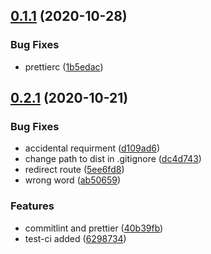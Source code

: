 ## [0.1.1](https://github.com/kocetora/front-hrm/compare/v0.2.1...v0.1.1) (2020-10-28)


### Bug Fixes

* prettierc ([1b5edac](https://github.com/kocetora/front-hrm/commit/1b5edac94e041cf60232f1e765c4a1bcd45722dd))



## [0.2.1](https://github.com/kocetora/front-hrm/compare/dc4d7432a3785a1f5b312441ad41e8e6c9364858...v0.2.1) (2020-10-21)


### Bug Fixes

* accidental requirment ([d109ad6](https://github.com/kocetora/front-hrm/commit/d109ad649508659dd129a772c8e0f96395336fa4))
* change path to dist in .gitignore ([dc4d743](https://github.com/kocetora/front-hrm/commit/dc4d7432a3785a1f5b312441ad41e8e6c9364858))
* redirect route ([5ee6fd8](https://github.com/kocetora/front-hrm/commit/5ee6fd8be79c5e217d36cc7cfcba1b2ae5435aec))
* wrong word ([ab50659](https://github.com/kocetora/front-hrm/commit/ab5065979c5bf14ec37d69d59b07380a8b77ff32))


### Features

* commitlint and prettier ([40b39fb](https://github.com/kocetora/front-hrm/commit/40b39fb62287ea282b443e64b36701d1fff1e417))
* test-ci added ([6298734](https://github.com/kocetora/front-hrm/commit/629873400215aafa0db819ccdf8b259e920b74d0))



